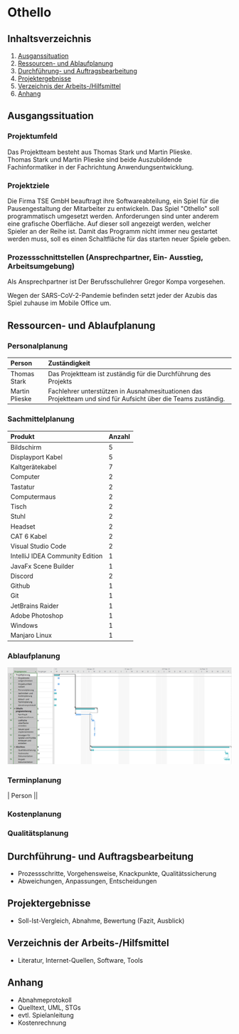 # Othello

## Inhaltsverzeichnis

1. [Ausganssituation](#ausgangssituation)
1. [Ressourcen- und Ablaufplanung](#ressourcen--und-ablaufplanung)
1. [Durchführung- und Auftragsbearbeitung](#durchführung--und-auftragsbearbeitung)
1. [Projektergebnisse](#projektergebnisse)
1. [Verzeichnis der Arbeits-/Hilfsmittel](#verzeichnis-der-arbeits-/hilfsmittel)
1. [Anhang](#anhang)

## Ausgangssituation

### Projektumfeld

Das Projektteam besteht aus Thomas Stark und Martin Plieske.  
Thomas Stark und Martin Plieske sind beide Auszubildende Fachinformatiker in der Fachrichtung Anwendungsentwicklung.

### Projektziele

Die Firma TSE GmbH beauftragt ihre Softwareabteilung, ein Spiel für die Pausengestaltung der Mitarbeiter zu entwickeln. Das Spiel "Othello" soll programmatisch umgesetzt werden. Anforderungen sind unter anderem eine grafische Oberfläche. Auf dieser soll angezeigt werden, welcher Spieler an der Reihe ist. Damit das Programm nicht immer neu gestartet werden muss, soll es einen Schaltfläche für das starten neuer Spiele geben.

### Prozessschnittstellen (Ansprechpartner, Ein- Ausstieg, Arbeitsumgebung)

Als Ansprechpartner ist Der Berufsschullehrer Gregor Kompa vorgesehen.

Wegen der SARS-CoV-2-Pandemie befinden setzt jeder der Azubis das Spiel zuhause im Mobile Office um.

## Ressourcen- und Ablaufplanung

### Personalplanung

| Person | Zuständigkeit |
|:-------|:------------|
| Thomas Stark | Das Projektteam ist zuständig für die Durchführung des Projekts |
| Martin Plieske | Fachlehrer unterstützen in Ausnahmesituationen das Projektteam und sind für Aufsicht über die Teams zuständig. |

### Sachmittelplanung

| Produkt | Anzahl |
|:--|:--|
| Bildschirm | 5 |
| Displayport Kabel | 5 |
| Kaltgerätekabel | 7 |
| Computer | 2 |
| Tastatur | 2 |
| Computermaus | 2 |
| Tisch | 2 |
| Stuhl | 2 |
| Headset | 2 |
| CAT 6 Kabel | 2 |
| Visual Studio Code | 2 |
| IntelliJ IDEA Community Edition | 1 |
| JavaFx Scene Builder | 1 |
| Discord | 2 |
| Github | 1 |
| Git | 1 |
| JetBrains Raider | 1 |
| Adobe Photoshop | 1 |
| Windows | 1 |
| Manjaro Linux | 1 |

### Ablaufplanung

![Ablaufplan](./docs/img/ablaufplang.png)

### Terminplanung

| Person ||

### Kostenplanung


### Qualitätsplanung

## Durchführung- und Auftragsbearbeitung

* Prozessschritte, Vorgehensweise, Knackpunkte, Qualitätssicherung
* Abweichungen, Anpassungen, Entscheidungen

## Projektergebnisse

* Soll-Ist-Vergleich, Abnahme, Bewertung (Fazit, Ausblick)

## Verzeichnis der Arbeits-/Hilfsmittel

* Literatur, Internet-Quellen, Software, Tools

## Anhang

* Abnahmeprotokoll
* Quelltext, UML, STGs
* evtl. Spielanleitung
* Kostenrechnung
